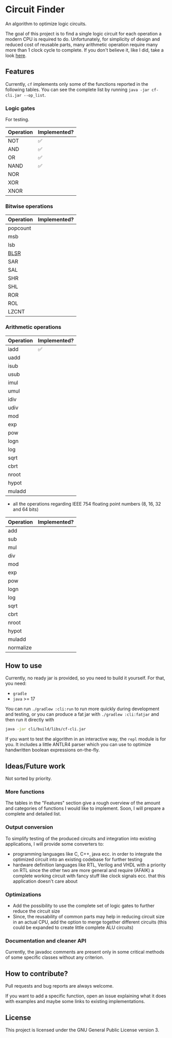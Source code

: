 # Circuit Finder
An algorithm to optimize logic circuits.

The goal of this project is to find a single logic circuit for each operation a modern CPU is required to do.
Unfortunately, for simplicity of design and reduced cost of reusable parts, many arithmetic operation require many more than 1 clock cycle to complete.
If you don't believe it, like I did, take a look [here](https://www.agner.org/optimize/instruction_tables.pdf).

## Features
Currently, `cf` implements only some of the functions reported in the following tables. You can see the complete list by running `java -jar cf-cli.jar --op_list`.

### Logic gates
For testing.

| Operation | Implemented? |
|-----------|--------------|
| NOT       | ✅            |
| AND       | ✅            |
| OR        | ✅            |
| NAND      | ✅            |
| NOR       |              |
| XOR       |              |
| XNOR      |              |

### Bitwise operations

| Operation                                      | Implemented? |
|------------------------------------------------|--------------|
| popcount                                       |              |
| msb                                            |              |
| lsb                                            |              |
| [BLSR](https://www.felixcloutier.com/x86/blsr) |              |
| SAR                                            |              |
| SAL                                            |              |
| SHR                                            |              |
| SHL                                            |              |
| ROR                                            |              |
| ROL                                            |              |
| LZCNT                                          |              |

### Arithmetic operations

| Operation | Implemented? |
|-----------|--------------|
| iadd      | ✅            |
| uadd      |              |
| isub      |              |
| usub      |              |
| imul      |              |
| umul      |              |
| idiv      |              |
| udiv      |              |
| mod       |              |
| exp       |              |
| pow       |              |
| logn      |              |
| log       |              |
| sqrt      |              |
| cbrt      |              |
| nroot     |              |
| hypot     |              |
| muladd    |              |

- all the operations regarding IEEE 754 floating point numbers (8, 16, 32 and 64 bits)

| Operation | Implemented? |
|-----------|--------------|
| add       |              |
| sub       |              |
| mul       |              |
| div       |              |
| mod       |              |
| exp       |              |
| pow       |              |
| logn      |              |
| log       |              |
| sqrt      |              |
| cbrt      |              |
| nroot     |              |
| hypot     |              |
| muladd    |              |
| normalize |              |


## How to use
Currently, no ready jar is provided, so you need to build it yourself. For that, you need:
 - `gradle`
 - `java` >= 17

You can run `./gradlew :cli:run` to run more quickly during development and testing, or you can produce a fat jar with `./gradlew :cli:fatjar` and then run it directly with
```bash
java -jar cli/build/libs/cf-cli.jar
```

If you want to test the algorithm in an interactive way, the `repl` module is for you. It includes a little ANTLR4 parser which you can use to optimize handwritten boolean expressions on-the-fly.

## Ideas/Future work
Not sorted by priority.

### More functions
The tables in the "Features" section give a rough overview of the amount and categories of functions I would like to implement.
Soon, I will prepare a complete and detailed list.

### Output conversion
To simplify testing of the produced circuits and integration into existing applications, I will provide some converters to:
 - programming languages like C, C++, java ecc. in order to integrate the optimized circuit into an existing codebase for further testing
 - hardware definition languages like RTL, Verilog and VHDL with a priority on RTL since the other two are more general and require (AFAIK) a complete working circuit with fancy stuff like clock signals ecc. that this application doesn't care about

### Optimizations
 - Add the possibility to use the complete set of logic gates to further reduce the circuit size
 - Since, the reusability of common parts may help in reducing circuit size in an actual CPU, add the option to merge together different circuits (this could be expanded to create little complete ALU circuits)

### Documentation and cleaner API
Currently, the javadoc comments are present only in some critical methods of some specific classes without any criterion.

## How to contribute?
Pull requests and bug reports are always welcome.

If you want to add a specific function, open an issue explaining what it does with examples and maybe some links to existing implementations.

## License
This project is licensed under the GNU General Public License version 3.
